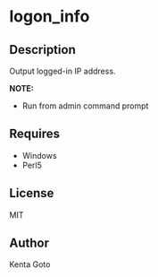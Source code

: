 # logon_info

## Description
Output logged-in IP address.

**NOTE:**

- Run from admin command prompt

## Requires

- Windows
- Perl5

## License
MIT

## Author  
Kenta Goto
